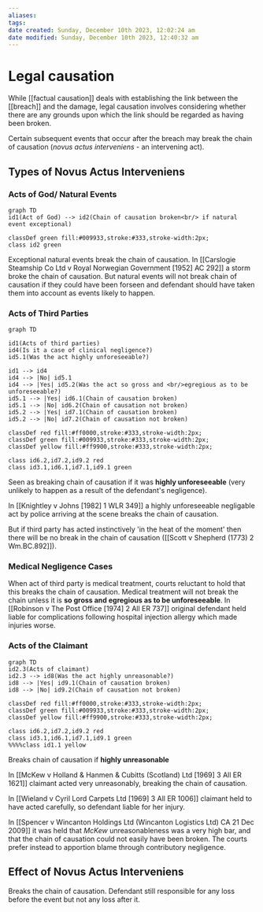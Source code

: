 ```yaml
---
aliases: 
tags: 
date created: Sunday, December 10th 2023, 12:02:24 am
date modified: Sunday, December 10th 2023, 12:40:32 am
---
```


# Legal causation

While [[factual causation]] deals with establishing the link between the [[breach]] and the damage, legal causation involves considering whether there are any grounds upon which the link should be regarded as having been broken.

Certain subsequent events that occur after the breach may break the chain of causation (*novus actus interveniens* - an intervening act).

## Types of Novus Actus Interveniens

### Acts of God/ Natural Events

```mermaid
graph TD
id1(Act of God) --> id2(Chain of causation broken<br/> if natural event exceptional)

classDef green fill:#009933,stroke:#333,stroke-width:2px;
class id2 green
```

Exceptional natural events break the chain of causation. In [[Carslogie Steamship Co Ltd v Royal Norwegian Government [1952] AC 292]] a storm broke the chain of causation. But natural events will not break chain of causation if they could have been forseen and defendant should have taken them into account as events likely to happen.

### Acts of Third Parties

```mermaid
graph TD

id1(Acts of third parties)
id4(Is it a case of clinical negligence?)
id5.1(Was the act highly unforeseeable?)

id1 --> id4
id4 --> |No| id5.1
id4 --> |Yes| id5.2(Was the act so gross and <br/>egregious as to be unforeseeable?)
id5.1 --> |Yes| id6.1(Chain of causation broken)
id5.1 --> |No| id6.2(Chain of causation not broken)
id5.2 --> |Yes| id7.1(Chain of causation broken)
id5.2 --> |No| id7.2(Chain of causation not broken)

classDef red fill:#ff0000,stroke:#333,stroke-width:2px;
classDef green fill:#009933,stroke:#333,stroke-width:2px;
classDef yellow fill:#ff9900,stroke:#333,stroke-width:2px;

class id6.2,id7.2,id9.2 red
class id3.1,id6.1,id7.1,id9.1 green
```

Seen as breaking chain of causation if it was **highly unforeseeable** (very unlikely to happen as a result of the defendant's negligence).

In [[Knightley v Johns [1982] 1 WLR 349]] a highly unforeseeable negligable act by police arriving at the scene breaks the chain of causation.

But if third party has acted instinctively 'in the heat of the moment' then there will be no break in the chain of causation ([[Scott v Shepherd (1773) 2 Wm.BC.892]]).

### Medical Negligence Cases

When act of third party is medical treatment, courts reluctant to hold that this breaks the chain of causation. Medical treatment will not break the chain unless it is **so gross and egregious as to be unforeseeable**. In [[Robinson v The Post Office [1974] 2 All ER 737]] original defendant held liable for complications following hospital injection allergy which made injuries worse.

### Acts of the Claimant

```mermaid
graph TD
id2.3(Acts of claimant)
id2.3 --> id8(Was the act highly unreasonable?)
id8 --> |Yes| id9.1(Chain of causation broken)
id8 --> |No| id9.2(Chain of causation not broken)

classDef red fill:#ff0000,stroke:#333,stroke-width:2px;
classDef green fill:#009933,stroke:#333,stroke-width:2px;
classDef yellow fill:#ff9900,stroke:#333,stroke-width:2px;

class id6.2,id7.2,id9.2 red
class id3.1,id6.1,id7.1,id9.1 green
%%%%class id1.1 yellow

```

Breaks chain of causation if **highly unreasonable**

In [[McKew v Holland & Hanmen & Cubitts (Scotland) Ltd [1969] 3 All ER 1621]] claimant acted very unreasonably, breaking the chain of causation.

In [[Wieland v Cyril Lord Carpets Ltd [1969] 3 All ER 1006]] claimant held to have acted carefully, so defendant liable for her injury.

In [[Spencer v Wincanton Holdings Ltd (Wincanton Logistics Ltd) CA 21 Dec 2009]] it was held that *McKew* unreasonableness was a very high bar, and that the chain of causation could not easily have been broken. The courts prefer instead to apportion blame through contributory negligence.

## Effect of Novus Actus Interveniens

Breaks the chain of causation. Defendant still responsible for any loss before the event but not any loss after it.
